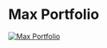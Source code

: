 # Max Portfolio

[![Max Portfolio](https://github.com/Postmaxxx/Portfolio/actions/workflows/checks.yml/badge.svg?branch=master)](https://github.com/Postmaxxx/Portfolio/actions/workflows/checks.yml)